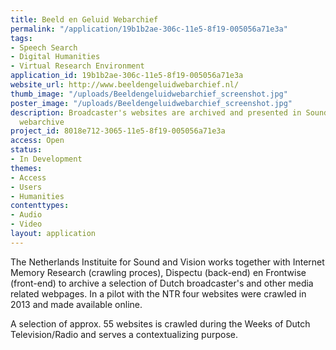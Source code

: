 ```yaml
---
title: Beeld en Geluid Webarchief
permalink: "/application/19b1b2ae-306c-11e5-8f19-005056a71e3a"
tags:
- Speech Search
- Digital Humanities
- Virtual Research Environment
application_id: 19b1b2ae-306c-11e5-8f19-005056a71e3a
website_url: http://www.beeldengeluidwebarchief.nl/
thumb_image: "/uploads/Beeldengeluidwebarchief_screenshot.jpg"
poster_image: "/uploads/Beeldengeluidwebarchief_screenshot.jpg"
description: Broadcaster's websites are archived and presented in Sound and Visions
  webarchive
project_id: 8018e712-3065-11e5-8f19-005056a71e3a
access: Open
status:
- In Development
themes:
- Access
- Users
- Humanities
contenttypes:
- Audio
- Video
layout: application
---
```


The Netherlands Instituite for Sound and Vision works together with Internet Memory Research (crawling proces), Dispectu (back-end) en Frontwise (front-end) to archive a selection of Dutch broadcaster's and other media related webpages. In a pilot with the NTR four websites were crawled in 2013 and made available online.

A selection of approx. 55 websites is crawled during the Weeks of Dutch Television/Radio and serves a contextualizing purpose.
